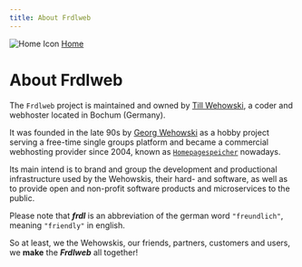 ```yaml
---
title: About Frdlweb
---
```


![Home Icon](/favicon.ico) [Home](/)
 
# About Frdlweb
The `Frdlweb` project is maintained and owned by [Till Wehowski](https://domainundhomepagespeicher.webfan.de/portifolio--welche-produkte-und-techniken-bietet-domainundhomepagespeicher,de-im-detail.248.html), a coder and webhoster located in Bochum (Germany).

It was founded in the late 90s by [Georg Wehowski](https://wehowski.de) as a hobby project serving a free-time single groups platform and became a commercial webhosting provider since 2004, known as [`Homepagespeicher`](https://homepagespeicher.de/ueber-uns.html) nowadays.

Its main intend is to brand and group the development and productional infrastructure used by the Wehowskis, their hard- and software, as well as to provide open and non-profit software products and microservices to the public.

Please note that ***frdl*** is an abbreviation of the german word `"freundlich"`, meaning `"friendly"` in english. 

So at least, we the Wehowskis, our friends, partners, customers and users, we **make** the ***Frdlweb*** all together!
